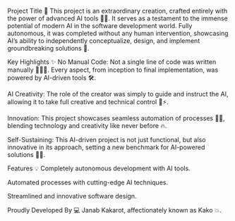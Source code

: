Project Title 🚀
This project is an extraordinary creation, crafted entirely with the power of advanced AI tools 🤖✨. It serves as a testament to the immense potential of modern AI in the software development world. Fully autonomous, it was completed without any human intervention, showcasing AI’s ability to independently conceptualize, design, and implement groundbreaking solutions 🌟.

Key Highlights ✨
No Manual Code: Not a single line of code was written manually 👨‍💻❌. Every aspect, from inception to final implementation, was powered by AI-driven tools 🛠️.

AI Creativity: The role of the creator was simply to guide and instruct the AI, allowing it to take full creative and technical control 🧠⚡.

Innovation: This project showcases seamless automation of processes 🔄💡, blending technology and creativity like never before 🔥.

Self-Sustaining: This AI-driven project is not just functional, but also innovative in its approach, setting a new benchmark for AI-powered solutions 🔧🚀.

Features 💡
Completely autonomous development with AI tools.

Automated processes with cutting-edge AI techniques.

Streamlined and innovative software design.

Proudly Developed By 💻
Janab Kakarot, affectionately known as Kako 💥.

